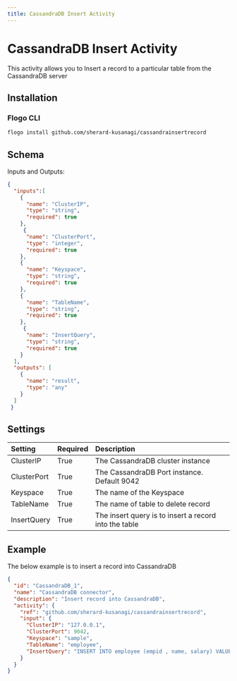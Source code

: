 ```yaml
---
title: CassandraDB Insert Activity
---
```


# CassandraDB Insert Activity
This activity allows you to Insert a record to a particular table from the CassandraDB server

## Installation
### Flogo CLI
```bash
flogo install github.com/sherard-kusanagi/cassandrainsertrecord
```

## Schema
Inputs and Outputs:

```json
{   
  "inputs":[
    {
      "name": "ClusterIP",
      "type": "string",
	  "required": true      
    },
	 {
      "name": "ClusterPort",
      "type": "integer",
	  "required": true      
    },
	{
      "name": "Keyspace",
      "type": "string",
      "required": true
    },
	{
      "name": "TableName",
      "type": "string",
      "required": true
    },
	 {
      "name": "InsertQuery",
      "type": "string",
      "required": true
    }
  ],
  "outputs": [
    {
      "name": "result",
      "type": "any"
    }
  ]
 }
```
## Settings
| Setting        | Required | Description |
|:---------------|:---------|:------------|
| ClusterIP      | True     | The CassandraDB cluster instance |
| ClusterPort    | True     | The CassandraDB Port instance. Default 9042|              
| Keyspace       | True     | The name of the Keyspace
| TableName      | True     | The name of table to delete record
| InsertQuery    | True		| The insert query is to insert a record into the table|

## Example
The below example is to insert a record into CassandraDB

```json
{
  "id": "CassandraDB_1",
  "name": "CassandraDB connector",
  "description": "Insert record into CassandraDB",
  "activity": {
    "ref": "github.com/sherard-kusanagi/cassandrainsertrecord",
    "input": {
      "ClusterIP": "127.0.0.1",
	  "ClusterPort": 9042,
      "Keyspace": "sample",
      "TableName": "employee",
	  "InsertQuery": "INSERT INTO employee (empid , name, salary) VALUES (102, 'xyz', 5005)"          
    }
  }
}
```